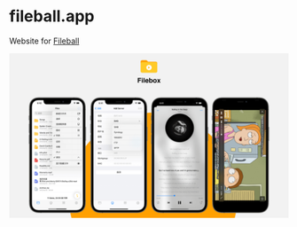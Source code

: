 # fileball.app

Website for [Fileball](https://apps.apple.com/us/app/id1558391784)

![Filebox](assets/press.png)